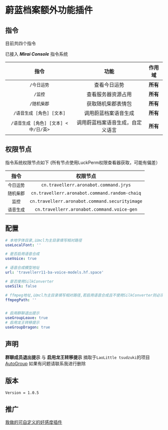 # 蔚蓝档案额外功能插件
## 指令
目前共四个指令

已接入 _**Mirai Console**_ 指令系统

|            指令             |        功能        |  作用域   |
|:-------------------------:|:----------------:|:------:|
|          `/今日运势`          |      查看今日运势      | **所有** |
|           `/监控`           |    查看服务器资源占用     | **所有** |
|          `/随机柴郡`          |    获取随机柴郡表情包     | **所有** |
|     `/语音生成 [角色] [文本]`     |    调用蔚蓝档案语音生成    | **所有** |
| `/语音生成 [角色] [文本] <中/日/英>` | 调用蔚蓝档案语音生成，自定义语言 | **所有** |

## 权限节点

指令系统权限节点如下 (所有节点使用LuckPerm权限查看器获取，可能有偏差）

| **指令** |                    **权限节点**                    |
|:------:|:----------------------------------------------:|
| `今日运势` |     `cn.travellerr.aronabot.command.jrys`      |
| `随机柴郡` | `cn.travellerr.aronabot.command.random-chaiq`  |
|  `监控`  | `cn.travellerr.aronabot.command.securityimage` |
| `语音生成` |   `cn.travellerr.aronabot.command.voice-gen`   |

## 配置

```yaml
# 本地字体目录,以mcl为主目录填写相对路径
useLocalFont: ''

# 是否启用语音合成
useVoice: true

# 语音合成模型地址
url: 'travellerr11-ba-voice-models.hf.space'

# 是否使用SilkConverter
useSilk: false

# ffmpeg地址,以mcl为主目录填写相对路径,若启用语音合成且不使用SilkConverter则必须填写ffmpeg路径
ffmpegPath: ''


# 启用群聊退出提示
useGroupLeave: true
# 启用龙王转移提示
useGroupDragon: true
```

## 声明

**群聊成员退出提示** 与 **启用龙王转移提示** 摘取于`LaoLittle tsudzuki`的项目[AutoGroup](https://github.com/LaoLittle/AutoGroup)
如果有问题请联系我进行删除

## 版本

`Version = 1.0.5`

## 推广
[我做的可自定义的好感度插件](https://github.com/Travellerrr/Favorability/)
